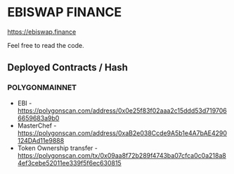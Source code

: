 # EBISWAP FINANCE

https://ebiswap.finance

 Feel free to read the code. 

## Deployed Contracts / Hash

### POLYGONMAINNET

- EBI - https://polygonscan.com/address/0x0e25f83f02aaa2c15ddd53d7197066659683a9b0
- MasterChef - https://polygonscan.com/address/0xaB2e038Ccde9A5b1e4A7bAE4290124DAd11e9888
- Token Ownership transfer - https://polygonscan.com/tx/0x09aa8f72b289f4743ba07cfca0c0a218a84ef3cebe52011ee339f5f6ec630815
